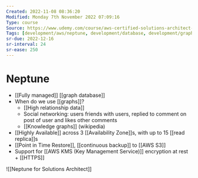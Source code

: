 ```yaml
---
Created: 2022-11-08 08:36:20
Modified: Monday 7th November 2022 07:09:16
Type: course
Source: https://www.udemy.com/course/aws-certified-solutions-architect-associate-saa-c01/?xref=E0Aed11STH4LPUQvCz0GJFABTmM=
Tags: [development/aws/neptune, development/database, development/graph, review]
sr-due: 2022-12-16
sr-interval: 24
sr-ease: 250
---
```


# Neptune

- [[Fully managed]] [[graph database]]
- When do we use [[graphs]]?
    - [[High relationship data]]
    - Social networking: users friends with users, replied to comment on post of user and likes other comments
    - [[Knowledge graphs]] (wikipedia)
- [[Highly Available]] across 3 [[Availability Zone]]s, with up to 15 [[read replica]]s
- [[Point in Time Restore]], [[continuous backup]] to [[AWS S3]]
- Support for [[AWS KMS (Key Management Service)]] encryption at rest + [[HTTPS]]

![[Neptune for Solutions Architect]]
